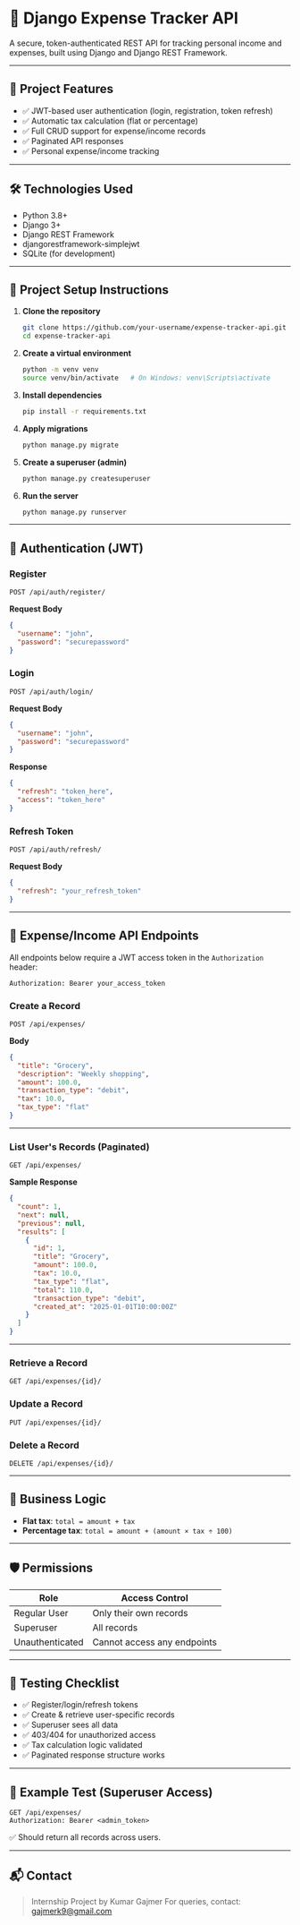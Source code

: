 # 💸 Django Expense Tracker API

A secure, token-authenticated REST API for tracking personal income and expenses, built using Django and Django REST Framework.

---

## 📌 Project Features

- ✅ JWT-based user authentication (login, registration, token refresh)
- ✅ Automatic tax calculation (flat or percentage)
- ✅ Full CRUD support for expense/income records
- ✅ Paginated API responses
- ✅ Personal expense/income tracking

---

## 🛠️ Technologies Used

- Python 3.8+
- Django 3+
- Django REST Framework
- djangorestframework-simplejwt
- SQLite (for development)

---

## 📁 Project Setup Instructions

1. **Clone the repository**

   ```bash
   git clone https://github.com/your-username/expense-tracker-api.git
   cd expense-tracker-api
   ```

2. **Create a virtual environment**

   ```bash
   python -m venv venv
   source venv/bin/activate   # On Windows: venv\Scripts\activate
   ```

3. **Install dependencies**

   ```bash
   pip install -r requirements.txt
   ```

4. **Apply migrations**

   ```bash
   python manage.py migrate
   ```

5. **Create a superuser (admin)**

   ```bash
   python manage.py createsuperuser
   ```

6. **Run the server**
   ```bash
   python manage.py runserver
   ```

---

## 🔐 Authentication (JWT)

### Register

```http
POST /api/auth/register/
```

**Request Body**

```json
{
  "username": "john",
  "password": "securepassword"
}
```

### Login

```http
POST /api/auth/login/
```

**Request Body**

```json
{
  "username": "john",
  "password": "securepassword"
}
```

**Response**

```json
{
  "refresh": "token_here",
  "access": "token_here"
}
```

### Refresh Token

```http
POST /api/auth/refresh/
```

**Request Body**

```json
{
  "refresh": "your_refresh_token"
}
```

---

## 💸 Expense/Income API Endpoints

All endpoints below require a JWT access token in the `Authorization` header:

```
Authorization: Bearer your_access_token
```

### Create a Record

```http
POST /api/expenses/
```

**Body**

```json
{
  "title": "Grocery",
  "description": "Weekly shopping",
  "amount": 100.0,
  "transaction_type": "debit",
  "tax": 10.0,
  "tax_type": "flat"
}
```

---

### List User's Records (Paginated)

```http
GET /api/expenses/
```

**Sample Response**

```json
{
  "count": 1,
  "next": null,
  "previous": null,
  "results": [
    {
      "id": 1,
      "title": "Grocery",
      "amount": 100.0,
      "tax": 10.0,
      "tax_type": "flat",
      "total": 110.0,
      "transaction_type": "debit",
      "created_at": "2025-01-01T10:00:00Z"
    }
  ]
}
```

---

### Retrieve a Record

```http
GET /api/expenses/{id}/
```

### Update a Record

```http
PUT /api/expenses/{id}/
```

### Delete a Record

```http
DELETE /api/expenses/{id}/
```

---

## 🧠 Business Logic

- **Flat tax**: `total = amount + tax`
- **Percentage tax**: `total = amount + (amount × tax ÷ 100)`

---

## 🛡️ Permissions

| Role            | Access Control              |
| --------------- | --------------------------- |
| Regular User    | Only their own records      |
| Superuser       | All records                 |
| Unauthenticated | Cannot access any endpoints |

---

## 🔎 Testing Checklist

- ✅ Register/login/refresh tokens
- ✅ Create & retrieve user-specific records
- ✅ Superuser sees all data
- ✅ 403/404 for unauthorized access
- ✅ Tax calculation logic validated
- ✅ Paginated response structure works

---

## 🧪 Example Test (Superuser Access)

```http
GET /api/expenses/
Authorization: Bearer <admin_token>
```

✅ Should return all records across users.

---

## 📬 Contact

> Internship Project by Kumar Gajmer
> For queries, contact: gajmerk9@gmail.com
